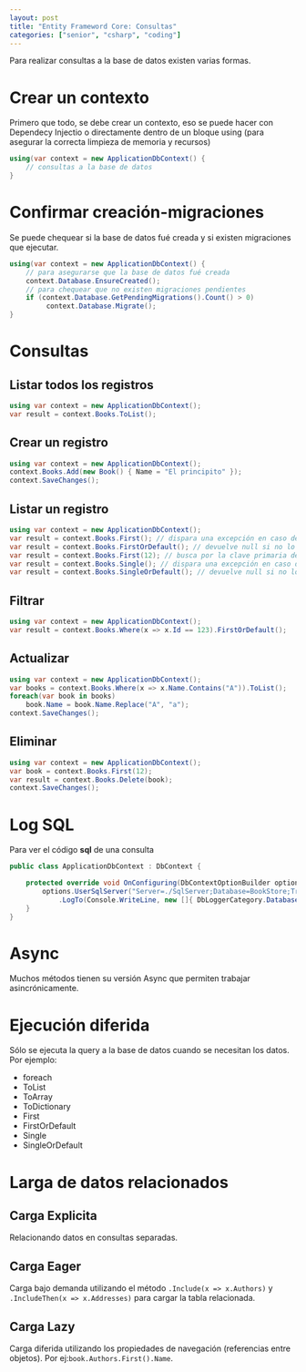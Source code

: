 ```yaml
---
layout: post
title: "Entity Frameword Core: Consultas"
categories: ["senior", "csharp", "coding"]
---
```


Para realizar consultas a la base de datos <!--more-->existen varias formas.

# Crear un contexto

Primero que todo, se debe crear un contexto, eso se puede hacer con Dependecy Injectio o directamente dentro de un bloque using (para asegurar la correcta limpieza de memoria y recursos)

```csharp
using(var context = new ApplicationDbContext() {
    // consultas a la base de datos
}
```

# Confirmar creación-migraciones

Se puede chequear si la base de datos fué creada y si existen migraciones que ejecutar.

```csharp
using(var context = new ApplicationDbContext() {
    // para asegurarse que la base de datos fué creada
    context.Database.EnsureCreated();
    // para chequear que no existen migraciones pendientes
    if (context.Database.GetPendingMigrations().Count() > 0)
         context.Database.Migrate();
}
```

# Consultas

## Listar todos los registros

```csharp
using var context = new ApplicationDbContext();
var result = context.Books.ToList();
```

## Crear un registro

```csharp
using var context = new ApplicationDbContext();
context.Books.Add(new Book() { Name = "El principito" });
context.SaveChanges();
```

## Listar un registro

```csharp
using var context = new ApplicationDbContext();
var result = context.Books.First(); // dispara una excepción en caso de no encontrar nada
var result = context.Books.FirstOrDefault(); // devuelve null si no lo encuentra
var result = context.Books.First(12); // busca por la clave primaria de la tabla
var result = context.Books.Single(); // dispara una excepción en caso de no encontrar nada o existen más de un elemento
var result = context.Books.SingleOrDefault(); // devuelve null si no lo encuentra o existen más de un elemento
```

## Filtrar

```csharp
using var context = new ApplicationDbContext();
var result = context.Books.Where(x => x.Id == 123).FirstOrDefault();
```

## Actualizar

```csharp
using var context = new ApplicationDbContext();
var books = context.Books.Where(x => x.Name.Contains("A")).ToList();
foreach(var book in books)
    book.Name = book.Name.Replace("A", "a");
context.SaveChanges();
```

## Eliminar

```csharp
using var context = new ApplicationDbContext();
var book = context.Books.First(12);
var result = context.Books.Delete(book);
context.SaveChanges();
```

# Log SQL

Para ver el código **sql** de una consulta

```csharp
public class ApplicationDbContext : DbContext {

    protected override void OnConfiguring(DbContextOptionBuilder options) {
        options.UserSqlServer("Server=./SqlServer;Database=BookStore;TrustServerCertificate=True;Trusted_Connection=True")
            .LogTo(Console.WriteLine, new []{ DbLoggerCategory.Database.Command.Name }, LogLevel.Information);
    }
}
```

# Async

Muchos métodos tienen su versión Async que permiten trabajar asincrónicamente.

# Ejecución diferida

Sólo se ejecuta la query a la base de datos cuando se necesitan los datos.
Por ejemplo:

- foreach
- ToList
- ToArray
- ToDictionary
- First
- FirstOrDefault
- Single
- SingleOrDefault

# Larga de datos relacionados

## Carga Explicita

Relacionando datos en consultas separadas.

## Carga Eager

Carga bajo demanda utilizando el método `.Include(x => x.Authors)` y `.IncludeThen(x => x.Addresses)` para cargar la tabla relacionada.

## Carga Lazy

Carga diferida utilizando los propiedades de navegación (referencias entre objetos). Por ej:`book.Authors.First().Name`.
